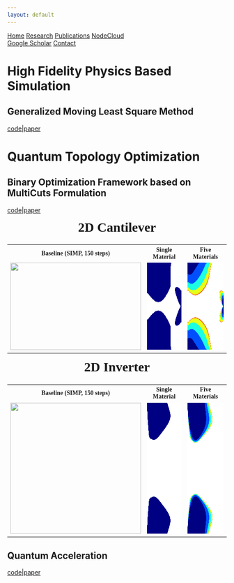 ```yaml
---
layout: default
---
```


<div id="research header" class="topnav">
    <a href="index.md">Home</a>
    <a class="active" href="research.md">Research</a>
    <a href="publications.md">Publications</a>
    <a href="nodecloud.md">NodeCloud</a>
    <div class="topnav-right">
        <a href="https://scholar.google.com/citations?user=s1i_KkgAAAAJ&hl=en">Google Scholar</a>
        <a href="contact.md">Contact</a>
    </div>
</div>

<h1 id="physics">High Fidelity Physics Based Simulation</h1>

<h2 id="gmls">Generalized Moving Least Square Method</h2>

<a href="https://github.com/Pan-Group-UW-Madison/GMLS">code</a>|<a
    href="https://www.sciencedirect.com/science/article/pii/S0045782522005163">paper</a>

<h1 id="qto">Quantum Topology Optimization</h1>

<h2> Binary Optimization Framework based on MultiCuts Formulation </h2>

<a href="https://github.com/Pan-Group-UW-Madison/QTO">code</a>|<a href="https://arxiv.org/abs/2406.12215">paper</a>

<table class="CenterTable" style='font-family:"Times New Roman"'>
    <caption style='font-family:"Times New Roman"; font-size: 30px; font-weight: bold'>
        2D Cantilever
    </caption>
    <tr>
        <th>Baseline (SIMP, 150 steps)</th>
        <th>Single Material</th>
        <th>Five Materials</th>
    </tr>
    <tr>
        <td><img src="resources/SingleMaterialCantileverSIMP.gif" width="300" height="200" /></td>
        <td><img src="resources/SingleMaterialCantilever.gif" width="300" height="200" /></td>
        <td><img src="resources/FiveMaterialCantilever.gif" width="300" height="200" /></td>
    </tr>
</table>

<table class="CenterTable" style='font-family:"Times New Roman"'>
    <caption style='font-family:"Times New Roman"; font-size: 30px; font-weight: bold'>
        2D Inverter
    </caption>
    <tr>
        <th>Baseline (SIMP, 150 steps)</th>
        <th>Single Material</th>
        <th>Five Materials</th>
    </tr>
    <tr>
        <td><img src="resources/SingleMaterialInverterSIMP.gif" width="300" height="300" /></td>
        <td><img src="resources/SingleMaterialInverter.gif" width="300" height="300" /></td>
        <td><img src="resources/FiveMaterialInverter.gif" width="300" height="300" /></td>
    </tr>
</table>

<h2> Quantum Acceleration </h2>

<a href="https://github.com/Pan-Group-UW-Madison/qtop">code</a>|<a
    href="https://ieeexplore.ieee.org/abstract/document/10099425/">paper</a>